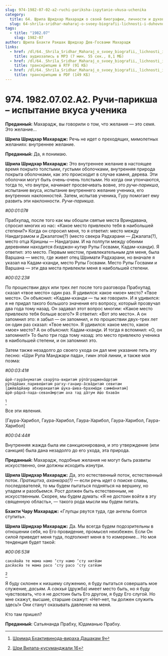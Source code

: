 ```yaml
---
slug: 974-1982-07-02-a2-ruchi-pariksha-ispytanie-vkusa-uchenika
category:
  title: 64. Шрила Шридхар Махарадж о своей биографии, личности и духовном опыте
  slug: 64-shrila-sridhar-maharaj-o-svoey-biografii-lichnosti-i-duhovnom-opyte
tags:
  - title: "1982.07"
    slug: 1982-07
author: Шрила Бхакти Ракшак Шридхар Дев-Госвами Махарадж
links:
  - href: /dl/64._Shrila_Sridhar_Maharaj_o_svoey_biografii,_lichnosti_i_duhovnom_opyte/974_1982.07.02.A2_SridharMj_Ruchi-pariksha--ispytanie_vkusa_uchenika.mp3
    title: аудиозапись в MP3 (7 мин. 55 сек., 8,1 МБ)
  - href: /dl/64._Shrila_Sridhar_Maharaj_o_svoey_biografii,_lichnosti_i_duhovnom_opyte/974_1982.07.02.A2_SridharMj_Ruchi-pariksha--ispytanie_vkusa_uchenika.rtf
    title: транскрипцию в RTF (91 КБ)
  - href: /dl/64._Shrila_Sridhar_Maharaj_o_svoey_biografii,_lichnosti_i_duhovnom_opyte/974_1982.07.02.A2_SridharMj_Ruchi-pariksha--ispytanie_vkusa_uchenika.pdf
    title: транскрипцию в PDF (149 КБ)
---
```


# 974. 1982.07.02.A2. Ручи-парикша – испытание вкуса ученика

**Преданный:** Махарадж, вы говорили о том, что желания — это семя. Это желание…

**Шрила Шридхар Махарадж:** Речь не идет о преходящих, мимолетных желаниях: внутреннее желание.

**Преданный:** Да, я понимаю.

**Шрила Шридхар Махарадж:** Это внутреннее желание в настоящее время покрыто толстыми, густыми оболочками, внутренняя природа покрыта оболочками, как это происходит в случае камня, дерева. Эти оболочки могут быть очень-очень толстыми. Но когда они утончаются, тогда то, что внутри, начинает просвечивать вовне, это *ручи-парикша*, испытание вкуса, испытание внутреннего желание ученика, его внутренних наклонностей. Затем, испытав ученика, Гуру помогает ему развить эти наклонности. *Ручи-парикша.*

*#00:01:07#*

Прабхупад, после того как мы обошли святые места Вриндавана, спросил многих из нас: «Какое место привлекло тебя в наибольшей степени?» Когда он спросил меня, то я ответил: место между Нандаграмом и Джалатом(?) (место свекра Радхарани — Джалата(?), место отца Кришны — Нандаграм. И на полпути между обеими деревнями находится *бхаджан-кутир* Рупы Госвами, Кадам-кханди). Я ответил: это место. Первым местом, привлекательным для меня, была Варшана — место, где живет отец Шримати Радхарани, но вначале я указал на Кадам-кханди, место Рупы Госвами. Место Рупы Госвами и Варшана — эти два места привлекли меня в наибольшей степени.

*#00:02:23#*

По прошествии двух или трех лет после того разговора Прабхупад сказал «твое место» один раз. Я удивился: какое «мое» место? «Твое место». Он объяснил: «Кадам-кханди — ты же говорил». И я удивился: я не придал такого большого значения его вопросу, который прозвучал два года тому назад. Он задавал этот вопрос многим: «Какое место привлекло тебя больше всего?» Я ответил: «Вот это место». А он запомнил это: я забыл — он запомнил, и по прошествии двух-трех лет он один раз сказал: «Твое место». Я удивился: какое место, какое «мое» место? А он объяснил: Кадам-кханди. И тогда я вспомнил: «О, он запомнил!» То было три года тому назад: это место привлекло ученика в наибольшей степени, и он запомнил это.

Затем также незадолго до своего ухода он дал мне указание петь эту песню: «Шри Рупа Манджари пада», гимн этой линии, и также моя поэма:

*#00:03:41#*

    ш́рӣ-гаура̄нуматам̇ сварӯпа-видитам̇ рӯпа̄граджена̄др̣там̇
    рӯпа̄дйаих̣ паривеш́итам̇ рагху-ган̣аир-а̄сва̄дитам̇ севитам
    [джӣва̄дйаир абхиракш̣итам̇ ш́ука-ш́ива-брахма̄ди самма̄нитам̇]
    ш́рӣ-ра̄дха̄-пада-севана̄мр̣там аха тад да̄тум ӣш́о бхава̄н
[^_ftn1]

Все эти явления.

[Гаура-Харибол, Гаура-Харибол, Гаура-Харибол, Гаура-Харибол, Гаура-Харибол]

*#00:04:44#*

Внутренняя жажда была им санкционирована, и это утверждение (или санкция) была дана незадолго до его ухода, эта природа.

**Преданный:** Махарадж, подобные желания не могут быть развиты искусственно, они должны исходить изнутри.

**Шрила Шридхар Махарадж:** Да, это естественный поток, естественный поток. *Пратиштха*, *аханкара(?)* — если речь идет о поиске славы, последователей, то мы будем пытаться подняться на вершину, но упадем и разобьемся. Рост должен быть естественным, не искусственным. Скорее, мы будем думать: «Я не достоин войти в эту священную область», — такого рода мысли мы будем питать.

**Бхакти Чару Махарадж:** «Глупцы рвутся туда, где ангелы боятся ступить».

**Шрила Шридхар Махарадж:** Да. Мы всегда будем подозрительны в отношении себя, но Его провидение, промысел неизбежен. Если Он силой приведет меня туда, подтолкнет меня в то измерение… Но моя тенденция будет такой:

*#00:06:53#*

    сакхйайа те мама намo ‘сту намo ‘сту нитйам
    дасйасйа те мама расo ‘сту расo ‘сту сатйам
[^_ftn2]

Я буду склонен к низшему служению, я буду пытаться совершать мое служение, *дасьям.* А *сакхья* (дружба) имеет место быть, но я буду чувствовать, что я не достоин быть Его другом, я буду Его слугой. Но мне скажут, высшие, старшие скажут: «Нет-нет, ты должен служить здесь!» Они станут оказывать давление на меня.

Кто там пришел?

**Преданный:** Сатьянанда Прабху, Юдаманью Прабху.



[^_ftn1]: [Шримад Бхактивинода-вираха Дашакам 9](../notes/shrimad-bhaktivinoda-viraha-dashakam/shrimad-bhaktivinoda-viraha-dashakam-9.md)

[^_ftn2]: [Шри Вилапа-кусуманджали 16](../notes/shri-vilapa-kusumandzhali/shri-vilapa-kusumandzhali-16.md)
